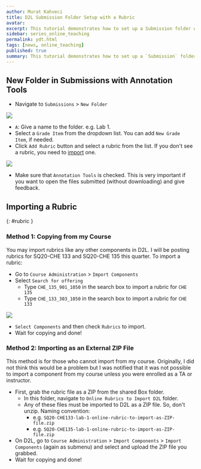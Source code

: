 ```yaml
---
author: Murat Kahveci
title: D2L Submission Folder Setup with a Rubric
avatar:
excerpt: This tutorial demonstrates how to set up a Submission folder with commenting capabilities and with as associated rubric for assessment.
sidebar: series_online_teaching
permalink: ydt.html
tags: [news, online_teaching]
published: true  
summary: This tutorial demonstrates how to set up a `Submission` folder with commenting capabilities and with an associated rubric for assessment. The rubric will be tied to the `Grades` module so that the rubric-based assessment  is automatically translated to an associated grade. 
---
```


## New  Folder in Submissions with Annotation Tools

* Navigate to `Submissions` > `New Folder`

![](https://lh3.googleusercontent.com/RO8wz-Yk-zEWLY8T4hDW_MwijWkt9FZvRU3awtCO0ZnXzl8XchwhftRwUClP0NSB2CX1Ana9OcpNZRytc-3SxK1hYer3fm4SdjzSRZpWtYqKQjDk5cDtcpZAtDMYtMxvIf_8xpqOZ3k=w2400)

* `A`: Give a name to the folder. e.g. Lab 1.
* Select a `Grade Item` from the dropdown list. You can add `New Grade Item`, if needed.
* Click `Add Rubric` button and select a rubric from the list. If you don't see a rubric, you need to [import](/ydt#rubric) one.

![](https://lh3.googleusercontent.com/E8GcpGqbGk4_0M193wpGcSw9EzSQMuU2RZP08AabWHpaaE6HdU2GpGTfAjxYczxZ8UpuYpGyTfhaikm8FLmHjv74HCo7fLfilRW9pOIyQixNO2ewg1wNo2220tD-jXWj3ci12Lu722Q=w2400)

* Make sure that `Annotation Tools` is checked. This is very important if you want to open the files submitted (without downloading) and give feedback.  

## Importing a Rubric 
{: #rubric }

### Method 1: Copying from my Course

You may import rubrics like any other components in D2L. I will be posting rubrics for SQ20-CHE 133 and SQ20-CHE 135 this quarter. To import a rubric:

* Go to `Course Administration` > `Import Components` 
* Select `Search for offering`
    * Type `CHE_135_901_1050` in the search box to import a rubric for `CHE 135`
    * Type `CHE_133_303_1050` in the search box to import a rubric for `CHE 133`

![](https://lh3.googleusercontent.com/FtkR0eeILqBRZ8IjZwo04U1l7vRuj8r6ate0ceCsmr3VHHEsjSOMX54QVEZLLu5ZANGEm5UoURcm6hQi-tBdSLWN7qLRm3OoDiRhJCmPDzgNS63YmLcWinZjRiLzpw_4-0STtZ34j8Y=w2400)

* `Select Components` and then check `Rubrics` to import.
* Wait for copying and done!

### Method 2: Importing as an External ZIP File

This method is for those who cannot import from my course. Originally, I did not think this would be a problem but I was notified that it was not possible to import a component from my course unless you were enrolled as a TA or instructor.

* First, grab the rubric file as a ZIP from the shared Box folder. 
  * In this folder, navigate to `Online Rubrics to Import D2L` folder. 
  * Any of these files must be imported to D2L as a ZIP file. So, don't unzip. Naming convention:
    * e.g. `SQ20-CHE133-lab-1-online-rubric-to-import-as-ZIP-file.zip` 
    * e.g. `SQ20-CHE135-lab-1-online-rubric-to-import-as-ZIP-file.zip`
* On D2L, go to `Course Administration` > `Import Components` > `Import Components` (again as submenu) and select and upload the ZIP file you grabbed.
* Wait for copying and done!